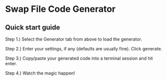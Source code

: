# Swap File Code Generator

## Quick start guide

Step 1.) Select the Generator tab from above to load the generator.

Step 2.) Enter your settings, if any (defaults are usually fine). Click generate.

Step 3.) Copy/paste your generated code into a terminal session and hit enter.

Step 4.) Watch the magic happen!
